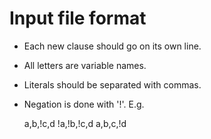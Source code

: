 # Input file format
* Each new clause should go on its own line.
* All letters are variable names.
* Literals should be separated with commas.
* Negation is done with '!'.
E.g.
    
    a,b,!c,d
    !a,!b,!c,d
    a,b,c,!d


